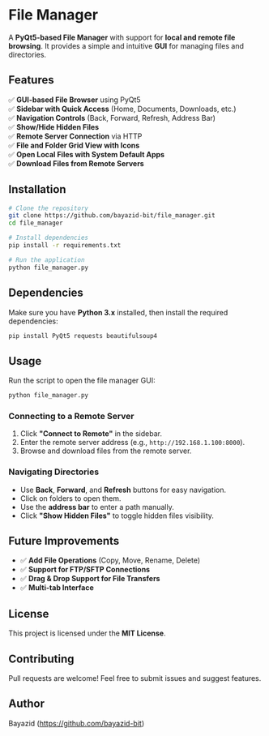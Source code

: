 # File Manager

A **PyQt5-based File Manager** with support for **local and remote file browsing**. It provides a simple and intuitive **GUI** for managing files and directories.

## Features

✅ **GUI-based File Browser** using PyQt5  
✅ **Sidebar with Quick Access** (Home, Documents, Downloads, etc.)  
✅ **Navigation Controls** (Back, Forward, Refresh, Address Bar)  
✅ **Show/Hide Hidden Files**  
✅ **Remote Server Connection** via HTTP  
✅ **File and Folder Grid View with Icons**  
✅ **Open Local Files with System Default Apps**  
✅ **Download Files from Remote Servers**  

## Installation

```bash
# Clone the repository
git clone https://github.com/bayazid-bit/file_manager.git
cd file_manager

# Install dependencies
pip install -r requirements.txt

# Run the application
python file_manager.py
```

## Dependencies

Make sure you have **Python 3.x** installed, then install the required dependencies:

```bash
pip install PyQt5 requests beautifulsoup4
```

## Usage

Run the script to open the file manager GUI:

```bash
python file_manager.py
```

### Connecting to a Remote Server
1. Click **"Connect to Remote"** in the sidebar.
2. Enter the remote server address (e.g., `http://192.168.1.100:8000`).
3. Browse and download files from the remote server.

### Navigating Directories
- Use **Back**, **Forward**, and **Refresh** buttons for easy navigation.
- Click on folders to open them.
- Use the **address bar** to enter a path manually.
- Click **"Show Hidden Files"** to toggle hidden files visibility.



## Future Improvements
- ✅ **Add File Operations** (Copy, Move, Rename, Delete)
- ✅ **Support for FTP/SFTP Connections**
- ✅ **Drag & Drop Support for File Transfers**
- ✅ **Multi-tab Interface**

## License
This project is licensed under the **MIT License**.

## Contributing
Pull requests are welcome! Feel free to submit issues and suggest features.

## Author
Bayazid (https://github.com/bayazid-bit)


